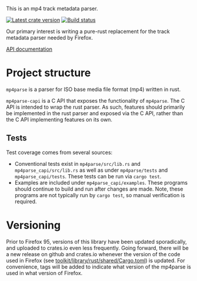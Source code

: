 This is an mp4 track metadata parser.

[![Latest crate version](https://img.shields.io/crates/v/mp4parse.svg)](https://crates.io/crates/mp4parse)
[![Build status](https://github.com/mozilla/mp4parse-rust/actions/workflows/build.yml/badge.svg)](https://github.com/mozilla/mp4parse-rust/actions)

Our primary interest is writing a pure-rust replacement for the
track metadata parser needed by Firefox.

[API documentation](https://docs.rs/mp4parse/)

# Project structure

`mp4parse` is a parser for ISO base media file format (mp4) written in rust.

`mp4parse-capi` is a C API that exposes the functionality of `mp4parse`. The C
API is intended to wrap the rust parser. As such, features should primarily
be implemented in the rust parser and exposed via the C API, rather than the C
API implementing features on its own.

## Tests

Test coverage comes from several sources:
- Conventional tests exist in `mp4parse/src/lib.rs` and
`mp4parse_capi/src/lib.rs` as well as under `mp4parse/tests` and
`mp4parse_capi/tests`. These tests can be run via `cargo test`.
- Examples are included under `mp4parse_capi/examples`. These programs should
continue to build and run after changes are made. Note, these programs are not
typically run by `cargo test`, so manual verification is required.

# Versioning

Prior to Firefox 95, versions of this library have been updated sporadically,
and uploaded to crates.io even less frequently. Going forward, there will be
a new release on github and crates.io whenever the version of the code used
in Firefox (see [toolkit/library/rust/shared/Cargo.toml](https://searchfox.org/mozilla-central/source/toolkit/library/rust/shared/Cargo.toml#12))
is updated. For convenience, tags will be added to indicate what version of
the mp4parse is used in what version of Firefox.

